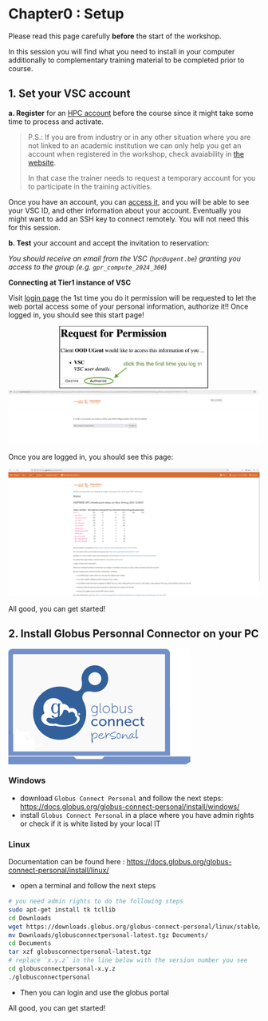 <!--

author:   Benjamin Pavie Bruna Piereck Tatiana Woller
email:    trainingandconferences@vib.be
version:  1.0.0
language: en
narrator: UK English Female

icon:     https://vib.be/sites/vib.sites.vib.be/files/logo_VIB_noTagline.svg

comment:  This document shall provide an entire compendium and course on the
          development of Open-courSes with [LiaScript](https://LiaScript.github.io).
          As the language and the systems grows, also this document will be updated.
          Feel free to fork or copy it, translations are very welcome...

script:   https://cdn.jsdelivr.net/chartist.js/latest/chartist.min.js
          https://felixhao28.github.io/JSCPP/dist/JSCPP.es5.min.js

link:     https://cdn.jsdelivr.net/chartist.js/latest/chartist.min.css
link:     https://cdnjs.cloudflare.com/ajax/libs/animate.css/4.1.1/animate.min.css
link:     https://raw.githubusercontent.com/vibbits/material-liascript/master/img/org.css
link:     https://cdnjs.cloudflare.com/ajax/libs/font-awesome/5.11.2/css/all.min.css
link:     https://fonts.googleapis.com/css2?family=Saira+Condensed:wght@300&display=swap
link:     https://fonts.googleapis.com/css2?family=Open+Sans&display=swap
link:     https://raw.githubusercontent.com/vibbits/material-liascript/master/vib-styles.css

tutor: TCP
edition: 1st 

-->

# Chapter0 : Setup

Please read this page carefully **before** the start of the workshop.

In this session you will find what you need to install in your computer additionally to complementary training material to be completed prior to course.

## 1. Set your VSC account

**a. Register** for an [HPC account](https://docs.vscentrum.be/access/vsc_account.html) before the course since it might take some time to process and activate. 

>
> P.S.: If you are from industry or in any other situation where you are not linked to an academic institution we can only help you get an account when registered in the workshop, check avaiability in [the website](https://www.vibtrainingandconferences.be/#/).
>
> In that case the trainer needs to request a temporary account for you to participate in the training activities.
>

Once you have an account, you can [access it](https://account.vscentrum.be/), and you will be able to see your VSC ID, and other information about your account. Eventually you might want to add an SSH key to connect remotely. You will not need this for this session.

**b. Test** your account and accept the invitation to reservation:

*You should receive an email from the VSC (`hpc@ugent.be`) granting you access to the group (e.g. `gpr_compute_2024_300`)*

**Connecting at Tier1 instance of VSC**

Visit [login page](https://auth.vscentrum.be/auth/login)  the 1st time you do it permission will be requested to let the web portal access some of your personal information, authorize it!!  Once logged in, you should see this start page!

<center><img src="../images/permission_VSC.png" width="300"/></center>
<center><img src="../images/select_your_org.png" width="900"/></center>

Once you are logged in, you should see this page:

<center><img src="../images/tier1.png" width="900"/></center>

All good, you can get started!

## 2. Install Globus Personnal Connector on your PC

<img src="https://github.com/vib-bic-training/HPC_bioimage_analysis/blob/main/images/globus.png" align="center"/>

### Windows

- download `Globus Connect Personal` and follow the next steps: https://docs.globus.org/globus-connect-personal/install/windows/
- install `Globus Connect Personal` in a place where you have admin rights or check if it is white listed by your local IT
### Linux

Documentation can be found here : https://docs.globus.org/globus-connect-personal/install/linux/

- open a terminal and follow the next steps
```bash
# you need admin rights to do the following steps
sudo apt-get install tk tcllib
cd Downloads
wget https://downloads.globus.org/globus-connect-personal/linux/stable/globusconnectpersonal-latest.tgz
mv Downloads/globusconnectpersonal-latest.tgz Documents/
cd Documents
tar xzf globusconnectpersonal-latest.tgz
# replace `x.y.z` in the line below with the version number you see
cd globusconnectpersonal-x.y.z
./globusconnectpersonal
```
- Then you can login and use the globus portal

All good, you can get started!







